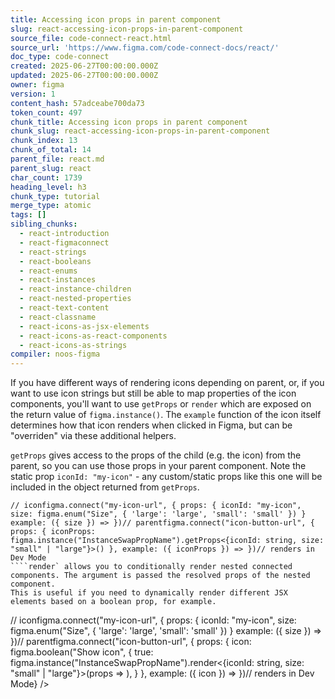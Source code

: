 ```yaml
---
title: Accessing icon props in parent component
slug: react-accessing-icon-props-in-parent-component
source_file: code-connect-react.html
source_url: 'https://www.figma.com/code-connect-docs/react/'
doc_type: code-connect
created: 2025-06-27T00:00:00.000Z
updated: 2025-06-27T00:00:00.000Z
owner: figma
version: 1
content_hash: 57adceabe700da73
token_count: 497
chunk_title: Accessing icon props in parent component
chunk_slug: react-accessing-icon-props-in-parent-component
chunk_index: 13
chunk_of_total: 14
parent_file: react.md
parent_slug: react
char_count: 1739
heading_level: h3
chunk_type: tutorial
merge_type: atomic
tags: []
sibling_chunks:
  - react-introduction
  - react-figmaconnect
  - react-strings
  - react-booleans
  - react-enums
  - react-instances
  - react-instance-children
  - react-nested-properties
  - react-text-content
  - react-classname
  - react-icons-as-jsx-elements
  - react-icons-as-react-components
  - react-icons-as-strings
compiler: noos-figma
---
```


If you have different ways of rendering icons depending on parent, or, if you want to use icon strings but still be able to map properties of the icon components, you'll want to use `getProps` or `render` which are exposed on the return value of `figma.instance()`. The `example` function of the icon itself determines how that icon renders when clicked in Figma, but can be "overriden" via these additional helpers.

`getProps` gives access to the props of the child (e.g. the icon) from the parent, so you can use those props in your parent component. Note the static prop `iconId: "my-icon"` - any custom/static props like this one will be included in the object returned from `getProps`.

```
// iconfigma.connect("my-icon-url", { props: { iconId: "my-icon", size: figma.enum("Size", { 'large': 'large', 'small': 'small' }) } example: ({ size }) => })// parentfigma.connect("icon-button-url", { props: { iconProps: figma.instance("InstanceSwapPropName").getProps<{iconId: string, size: "small" | "large"}>() }, example: ({ iconProps }) => })// renders in Dev Mode
````render` allows you to conditionally render nested connected components. The argument is passed the resolved props of the nested component.
This is useful if you need to dynamically render different JSX elements based on a boolean prop, for example.

```
// iconfigma.connect("my-icon-url", { props: { iconId: "my-icon", size: figma.enum("Size", { 'large': 'large', 'small': 'small' }) } example: ({ size }) => })// parentfigma.connect("icon-button-url", { props: { icon: figma.boolean("Show icon", { true: figma.instance("InstanceSwapPropName").render<{iconId: string, size: "small" | "large"}>(props => ), } }, example: ({ icon }) => })// renders in Dev Mode} />
```
